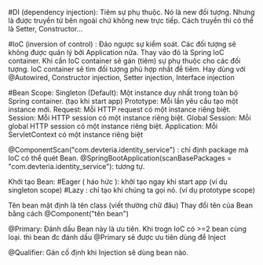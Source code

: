 #DI (dependency injection): Tiêm sự phụ thuộc.
Nó là new đối tượng. Nhưng là được truyền từ bên ngoài chứ không new trực tiếp.
Cách truyền thì có thể là Setter, Constructor...

#IoC (inversion of control) : Đảo ngược sự kiểm soát.
Các đối tượng sẽ không được quản lý bởi Application nữa. Thay vào đó là Spring IoC container.
Khi cần IoC container sẽ gán (tiêm) sự phụ thuộc cho các đối tượng.
IoC container sẽ tìm đối tượng phù hợp nhất đề tiêm.
Hay dùng với @Autowired, Constructor injection, Setter injection, Interface injection

#Bean Scope:
Singleton (Default): Một instance duy nhất trong toàn bộ Spring container. (tạo khi start app)
Prototype: Mỗi lần yêu cầu tạo một instance mới.
Request: Mỗi HTTP request có một instance riêng biệt.
Session: Mỗi HTTP session có một instance riêng biệt.
Global Session: Mỗi global HTTP session có một instance riêng biệt.
Application: Mỗi ServletContext có một instance riêng biệt

@ComponentScan("com.devteria.identity_service") : chỉ định package mà IoC có thể quét Bean.
@SpringBootApplication(scanBasePackages = "com.devteria.identity_service"): tương tự.

Khởi tạo Bean:
#Eager ( háo hức ): khởi tạo ngay khi start app (ví dụ singleton scope)
#Lazy : chỉ tạo khi chúng ta gọi nó. (ví dụ prototype scope)

Tên bean mặt định là tên class (viết thường chữ đâu)
Thay đổi tên của Bean bằng cách @Component("tên bean")

@Primary: Đánh dấu Bean này là ưu tiên.
Khi trogn IoC có >=2 bean cùng loại. thì bean đc đánh dấu @Primary sẽ được ưu tiên dùng để Inject

@Qualifier: Gán cố định khi Injection sẽ dùng bean nào.